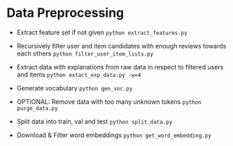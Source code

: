 # Data Preprocessing

- Extract feature set if not given `python extract_features.py`

- Recursively filter user and item candidates with enough reviews towards each others `python filter_user_item_lists.py`

- Extract data with explanations from raw data in respect to filtered users and items `python extact_exp_data.py -w=4`

- Generate vocabulary `python gen_voc.py`

- OPTIONAL: Remove data with too many unknown tokens `python purge_data.py`

- Split data into train, val and test `python split_data.py`

- Download & Filter word embeddings `python get_word_embedding.py`
